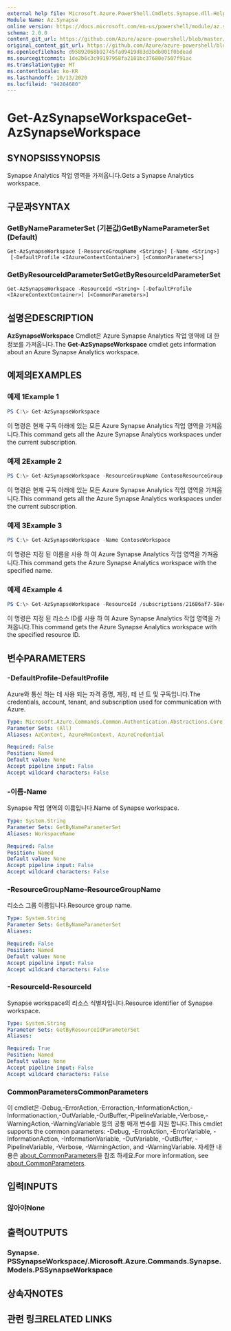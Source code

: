 ```yaml
---
external help file: Microsoft.Azure.PowerShell.Cmdlets.Synapse.dll-Help.xml
Module Name: Az.Synapse
online version: https://docs.microsoft.com/en-us/powershell/module/az.synapse/get-azsynapseworkspace
schema: 2.0.0
content_git_url: https://github.com/Azure/azure-powershell/blob/master/src/Synapse/Synapse/help/Get-AzSynapseWorkspace.md
original_content_git_url: https://github.com/Azure/azure-powershell/blob/master/src/Synapse/Synapse/help/Get-AzSynapseWorkspace.md
ms.openlocfilehash: d95892068b92745fa09419d83d3bdb001f0bdead
ms.sourcegitcommit: 1de2b6c3c99197958fa2101bc37680e7507f91ac
ms.translationtype: MT
ms.contentlocale: ko-KR
ms.lasthandoff: 10/13/2020
ms.locfileid: "94204680"
---
```

# <span data-ttu-id="030b4-101">Get-AzSynapseWorkspace</span><span class="sxs-lookup"><span data-stu-id="030b4-101">Get-AzSynapseWorkspace</span></span>

## <span data-ttu-id="030b4-102">SYNOPSIS</span><span class="sxs-lookup"><span data-stu-id="030b4-102">SYNOPSIS</span></span>
<span data-ttu-id="030b4-103">Synapse Analytics 작업 영역을 가져옵니다.</span><span class="sxs-lookup"><span data-stu-id="030b4-103">Gets a Synapse Analytics workspace.</span></span>

## <span data-ttu-id="030b4-104">구문과</span><span class="sxs-lookup"><span data-stu-id="030b4-104">SYNTAX</span></span>

### <span data-ttu-id="030b4-105">GetByNameParameterSet (기본값)</span><span class="sxs-lookup"><span data-stu-id="030b4-105">GetByNameParameterSet (Default)</span></span>
```
Get-AzSynapseWorkspace [-ResourceGroupName <String>] [-Name <String>]
 [-DefaultProfile <IAzureContextContainer>] [<CommonParameters>]
```

### <span data-ttu-id="030b4-106">GetByResourceIdParameterSet</span><span class="sxs-lookup"><span data-stu-id="030b4-106">GetByResourceIdParameterSet</span></span>
```
Get-AzSynapseWorkspace -ResourceId <String> [-DefaultProfile <IAzureContextContainer>] [<CommonParameters>]
```

## <span data-ttu-id="030b4-107">설명은</span><span class="sxs-lookup"><span data-stu-id="030b4-107">DESCRIPTION</span></span>
<span data-ttu-id="030b4-108">**AzSynapseWorkspace** Cmdlet은 Azure Synapse Analytics 작업 영역에 대 한 정보를 가져옵니다.</span><span class="sxs-lookup"><span data-stu-id="030b4-108">The **Get-AzSynapseWorkspace** cmdlet gets information about an Azure Synapse Analytics workspace.</span></span>

## <span data-ttu-id="030b4-109">예제의</span><span class="sxs-lookup"><span data-stu-id="030b4-109">EXAMPLES</span></span>

### <span data-ttu-id="030b4-110">예제 1</span><span class="sxs-lookup"><span data-stu-id="030b4-110">Example 1</span></span>
```powershell
PS C:\> Get-AzSynapseWorkspace
```

<span data-ttu-id="030b4-111">이 명령은 현재 구독 아래에 있는 모든 Azure Synapse Analytics 작업 영역을 가져옵니다.</span><span class="sxs-lookup"><span data-stu-id="030b4-111">This command gets all the Azure Synapse Analytics workspaces under the current subscription.</span></span>

### <span data-ttu-id="030b4-112">예제 2</span><span class="sxs-lookup"><span data-stu-id="030b4-112">Example 2</span></span>
```powershell
PS C:\> Get-AzSynapseWorkspace -ResourceGroupName ContosoResourceGroup
```

<span data-ttu-id="030b4-113">이 명령은 현재 구독 아래에 있는 모든 Azure Synapse Analytics 작업 영역을 가져옵니다.</span><span class="sxs-lookup"><span data-stu-id="030b4-113">This command gets all the Azure Synapse Analytics workspaces under the current subscription.</span></span>

### <span data-ttu-id="030b4-114">예제 3</span><span class="sxs-lookup"><span data-stu-id="030b4-114">Example 3</span></span>
```powershell
PS C:\> Get-AzSynapseWorkspace -Name ContosoWorkspace
```

<span data-ttu-id="030b4-115">이 명령은 지정 된 이름을 사용 하 여 Azure Synapse Analytics 작업 영역을 가져옵니다.</span><span class="sxs-lookup"><span data-stu-id="030b4-115">This command gets the Azure Synapse Analytics workspace with the specified name.</span></span>

### <span data-ttu-id="030b4-116">예제 4</span><span class="sxs-lookup"><span data-stu-id="030b4-116">Example 4</span></span>
```powershell
PS C:\> Get-AzSynapseWorkspace -ResourceId /subscriptions/21686af7-58ec-4f4d-9c68-f431f4db4edd/resourceGroups/ContosoResourceGroup/providers/Microsoft.Synapse/workspaces/ContosoWorkspace
```

<span data-ttu-id="030b4-117">이 명령은 지정 된 리소스 ID를 사용 하 여 Azure Synapse Analytics 작업 영역을 가져옵니다.</span><span class="sxs-lookup"><span data-stu-id="030b4-117">This command gets the Azure Synapse Analytics workspace with the specified resource ID.</span></span>

## <span data-ttu-id="030b4-118">변수</span><span class="sxs-lookup"><span data-stu-id="030b4-118">PARAMETERS</span></span>

### <span data-ttu-id="030b4-119">-DefaultProfile</span><span class="sxs-lookup"><span data-stu-id="030b4-119">-DefaultProfile</span></span>
<span data-ttu-id="030b4-120">Azure와 통신 하는 데 사용 되는 자격 증명, 계정, 테 넌 트 및 구독입니다.</span><span class="sxs-lookup"><span data-stu-id="030b4-120">The credentials, account, tenant, and subscription used for communication with Azure.</span></span>

```yaml
Type: Microsoft.Azure.Commands.Common.Authentication.Abstractions.Core.IAzureContextContainer
Parameter Sets: (All)
Aliases: AzContext, AzureRmContext, AzureCredential

Required: False
Position: Named
Default value: None
Accept pipeline input: False
Accept wildcard characters: False
```

### <span data-ttu-id="030b4-121">-이름</span><span class="sxs-lookup"><span data-stu-id="030b4-121">-Name</span></span>
<span data-ttu-id="030b4-122">Synapse 작업 영역의 이름입니다.</span><span class="sxs-lookup"><span data-stu-id="030b4-122">Name of Synapse workspace.</span></span>

```yaml
Type: System.String
Parameter Sets: GetByNameParameterSet
Aliases: WorkspaceName

Required: False
Position: Named
Default value: None
Accept pipeline input: False
Accept wildcard characters: False
```

### <span data-ttu-id="030b4-123">-ResourceGroupName</span><span class="sxs-lookup"><span data-stu-id="030b4-123">-ResourceGroupName</span></span>
<span data-ttu-id="030b4-124">리소스 그룹 이름입니다.</span><span class="sxs-lookup"><span data-stu-id="030b4-124">Resource group name.</span></span>

```yaml
Type: System.String
Parameter Sets: GetByNameParameterSet
Aliases:

Required: False
Position: Named
Default value: None
Accept pipeline input: False
Accept wildcard characters: False
```

### <span data-ttu-id="030b4-125">-ResourceId</span><span class="sxs-lookup"><span data-stu-id="030b4-125">-ResourceId</span></span>
<span data-ttu-id="030b4-126">Synapse workspace의 리소스 식별자입니다.</span><span class="sxs-lookup"><span data-stu-id="030b4-126">Resource identifier of Synapse workspace.</span></span>

```yaml
Type: System.String
Parameter Sets: GetByResourceIdParameterSet
Aliases:

Required: True
Position: Named
Default value: None
Accept pipeline input: False
Accept wildcard characters: False
```

### <span data-ttu-id="030b4-127">CommonParameters</span><span class="sxs-lookup"><span data-stu-id="030b4-127">CommonParameters</span></span>
<span data-ttu-id="030b4-128">이 cmdlet은-Debug,-ErrorAction,-Erroraction,-InformationAction,-Informationaction,-OutVariable,-OutBuffer,-PipelineVariable,-Verbose,-WarningAction,-WarningVariable 등의 공통 매개 변수를 지원 합니다.</span><span class="sxs-lookup"><span data-stu-id="030b4-128">This cmdlet supports the common parameters: -Debug, -ErrorAction, -ErrorVariable, -InformationAction, -InformationVariable, -OutVariable, -OutBuffer, -PipelineVariable, -Verbose, -WarningAction, and -WarningVariable.</span></span> <span data-ttu-id="030b4-129">자세한 내용은 [about_CommonParameters](http://go.microsoft.com/fwlink/?LinkID=113216)을 참조 하세요.</span><span class="sxs-lookup"><span data-stu-id="030b4-129">For more information, see [about_CommonParameters](http://go.microsoft.com/fwlink/?LinkID=113216).</span></span>

## <span data-ttu-id="030b4-130">입력</span><span class="sxs-lookup"><span data-stu-id="030b4-130">INPUTS</span></span>

### <span data-ttu-id="030b4-131">않아야</span><span class="sxs-lookup"><span data-stu-id="030b4-131">None</span></span>

## <span data-ttu-id="030b4-132">출력</span><span class="sxs-lookup"><span data-stu-id="030b4-132">OUTPUTS</span></span>

### <span data-ttu-id="030b4-133">Synapse. PSSynapseWorkspace/.</span><span class="sxs-lookup"><span data-stu-id="030b4-133">Microsoft.Azure.Commands.Synapse.Models.PSSynapseWorkspace</span></span>

## <span data-ttu-id="030b4-134">상속자</span><span class="sxs-lookup"><span data-stu-id="030b4-134">NOTES</span></span>

## <span data-ttu-id="030b4-135">관련 링크</span><span class="sxs-lookup"><span data-stu-id="030b4-135">RELATED LINKS</span></span>

